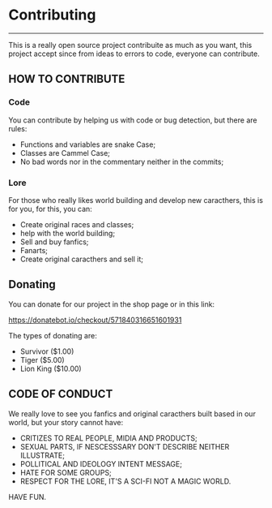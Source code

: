 # Contributing
***

This is a really open source project contribuite as much as you want, this project accept since from ideas to errors to code, everyone can contribute.

## HOW TO CONTRIBUTE

### Code
You can contribute by helping us with code or bug detection, but there are rules:

*   Functions and variables are snake Case;
*   Classes are Cammel Case;
*   No bad words nor in the commentary neither in the commits;

### Lore
For those who really likes world building and develop new caracthers, this is for you, for this, you can:

*   Create original races and classes;
*   help with the world building;
*   Sell and buy fanfics;
*   Fanarts;
*   Create original caracthers and sell it;

## Donating
You can donate for our project in the shop page or in this link:

https://donatebot.io/checkout/571840316651601931

The types of donating are:
*   Survivor ($1.00)
*   Tiger ($5.00)
*   Lion King ($10.00)

## CODE OF CONDUCT

We really love to see you fanfics and original caracthers built based in our world, but your story cannot have:

*   CRITIZES TO REAL PEOPLE, MIDIA AND PRODUCTS;
*   SEXUAL PARTS, IF NESCESSSARY DON'T DESCRIBE NEITHER ILLUSTRATE;
*   POLLITICAL AND IDEOLOGY INTENT MESSAGE;
*   HATE FOR SOME GROUPS;
*   RESPECT FOR THE LORE, IT'S A SCI-FI NOT A MAGIC WORLD.

HAVE FUN.